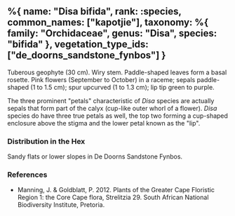 %{
    name: "Disa bifida",
    rank: :species,
    common_names: ["kapotjie"],
    taxonomy: %{
        family: "Orchidaceae",
        genus: "Disa",
        species: "bifida"
    },
    vegetation_type_ids: ["de_doorns_sandstone_fynbos"]
}
---

Tuberous geophyte (30 cm). Wiry stem. Paddle-shaped leaves form a basal rosette. Pink flowers (September to October) in a raceme;
sepals paddle-shaped (1 to 1.5 cm); spur upcurved (1 to 1.3 cm); lip tip green to purple.

<!-- read more -->

The three prominent "petals" characteristic of *Disa* species are actually sepals that form part of the calyx (cup-like outer whorl of a flower). *Disa* species do have three true petals as well, the top two forming a cup-shaped enclosure above the stigma and the lower petal known as the "lip".

### Distribution in the Hex

Sandy flats or lower slopes in De Doorns Sandstone Fynbos.

### References

* Manning, J. & Goldblatt, P. 2012. Plants of the Greater Cape Floristic Region 1: the Core Cape flora, Strelitzia 29. South African National Biodiversity Institute, Pretoria.